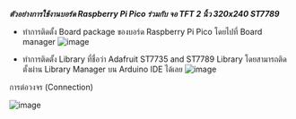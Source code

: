 ***ตัวอย่างการใช้งานบอร์ด Raspberry Pi Pico ร่วมกับ จอ TFT 2 นิ้ว 320x240 ST7789***
- ทำการติดตั้ง Board package ของบอร์ด Raspberry Pi Pico โดยไปที่ Board manager 
![image](https://user-images.githubusercontent.com/8803501/116512926-03405880-a8f3-11eb-8905-882b9dafd8aa.png)


- ทำการติดตั้ง Library ที่ชื่อว่า Adafruit ST7735 and ST7789 Library โดยสามารถติดตั้งผ่าน Library Manager บน Arduino IDE ได้เลย 
![image](https://user-images.githubusercontent.com/8803501/116513024-2b2fbc00-a8f3-11eb-94be-5bbba5c4271a.png)


การต่อวงจร (Connection)

![image](https://user-images.githubusercontent.com/8803501/116512717-a644a280-a8f2-11eb-856f-e478806f7ad3.png)
